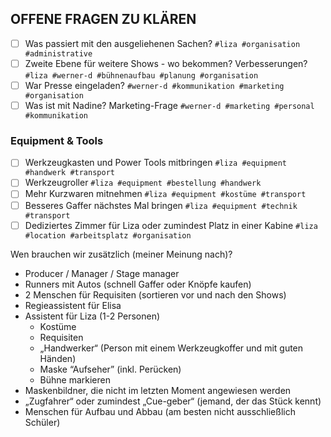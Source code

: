 

## OFFENE FRAGEN ZU KLÄREN
- [ ] Was passiert mit den ausgeliehenen Sachen? `#liza #organisation #administrative`
- [ ] Zweite Ebene für weitere Shows - wo bekommen? Verbesserungen? `#liza #werner-d #bühnenaufbau #planung #organisation`
- [ ] War Presse eingeladen? `#werner-d #kommunikation #marketing #organisation`
- [ ] Was ist mit Nadine? Marketing-Frage `#werner-d #marketing #personal #kommunikation`

### Equipment & Tools
- [ ] Werkzeugkasten und Power Tools mitbringen `#liza #equipment #handwerk #transport`
- [ ] Werkzeugroller `#liza #equipment #bestellung #handwerk`
- [ ] Mehr Kurzwaren mitnehmen `#liza #equipment #kostüme #transport`
- [ ] Besseres Gaffer nächstes Mal bringen `#liza #equipment #technik #transport`
- [ ] Dediziertes Zimmer für Liza oder zumindest Platz in einer Kabine `#liza #location #arbeitsplatz #organisation`

Wen brauchen wir zusätzlich (meiner Meinung nach)?
* Producer / Manager / Stage manager
* Runners mit Autos (schnell Gaffer oder Knöpfe kaufen)
* 2 Menschen für Requisiten (sortieren vor und nach den Shows)
* Regieassistent für Elisa
* Assistent für Liza (1-2 Personen)
    * Kostüme
    * Requisiten
    * „Handwerker“ (Person mit einem Werkzeugkoffer und mit guten Händen)
    * Maske “Aufseher” (inkl. Perücken)
    * Bühne markieren
* Maskenbildner, die nicht im letzten Moment angewiesen werden
* „Zugfahrer“ oder zumindest „Cue-geber“ (jemand, der das Stück kennt)
* Menschen für Aufbau und Abbau (am besten nicht ausschließlich Schüler) 